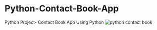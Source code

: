 # Python-Contact-Book-App
Python Project- Contact Book App Using Python
![python contact book](https://github.com/sajibsaj66/Python-Contact-Book-App/assets/15973463/feb4eb40-c437-4858-89be-ff93742b8f5b)
